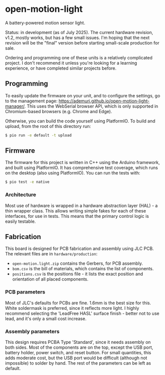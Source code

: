 # open-motion-light

A battery-powered motion sensor light.

Status: in development (as of July 2025). The current hardware revision, v1.2, mostly works, but has a few small issues. I'm hoping that the next revision will be the "final" version before starting small-scale production for sale.

Ordering and programming one of these units is a relatively complicated project. I don't recommend it unless you're looking for a learning experience, or have completed similar projects before.

## Programming

To easily update the firmware on your unit, and to configure the settings, go to the management page: https://ademuri.github.io/open-motion-light-manager/. This uses the WebSerial browser API, which is only supported in Chromium-based browsers (e.g. Chrome and Edge).

Otherwise, you can build the code yourself using PlatformIO. To build and upload, from the root of this directory run:

```bash
$ pio run -e default -t upload
```

## Firmware

The firmware for this project is written in C++ using the Arduino framework, and built using PlatformIO. It has comprehensive test coverage, which runs on the desktop (also using PlatformIO). You can run the tests with:

```bash
$ pio test -e native
```

### Architecture

Most use of hardware is wrapped in a hardware abstraction layer (HAL) - a thin wrapper class. This allows writing simple fakes for each of these interfaces, for use in tests. This means that the primary control logic is easily testable.

## Fabrication

This board is designed for PCB fabrication and assembly using JLC PCB. The relevant files are in `hardware/production`:

- `open-motion.light.zip` contains the Gerbers, for PCB assembly.
- `bom.csv` is the bill of materials, which contains the list of components.
- `positions.csv` is the positions file - it lists the exact position and orientation of all placed components.

### PCB parameters

Most of JLC's defaults for PCBs are fine. 1.6mm is the best size for this. White soldermask is preferred, since it reflects more light. I highly recommend selecting the 'LeadFree HASL' surface finish - better not to use lead, and it's only a small cost increase.

### Assembly parameters

This design requires PCBA Type 'Standard', since it needs assembly on both sides. Most of the components are on the top, except the USB port, battery holder, power switch, and reset button. For small quantities, this adds moderate cost, but the USB port would be difficult (although not impossible) to solder by hand. The rest of the parameters can be left as default.

